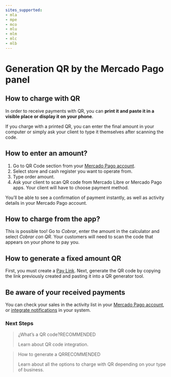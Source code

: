 ```yaml
---
sites_supported:
- mla
- mpe
- mco
- mlu
- mlm
- mlc
- mlb
---
```



# Generation QR by the Mercado Pago panel

## How to charge with QR

In order to receive payments with QR, you can **print it and paste it in a visible place or display it on your phone**.

If you charge with a printed QR, you can enter the final amount in your computer or simply ask your client to type it themselves after scanning the code.

## How to enter an amount?

1. Go to QR Code section from your [Mercado Pago account](https://www.mercadopago.com.ar/qr-code/amount).
2. Select store and cash register you want to operate from. 
3. Type order amount.
4. Ask your client to scan QR code from Mercado Libre or Mercado Pago apps. Your client will have to choose payment method.

You’ll be able to see a confirmation of payment instantly, as well as activity details in your Mercado Pago account.

## How to charge from the app?

This is possible too! Go to *Cobrar*, enter the amount in the calculator and select *Cobrar con QR*.  Your customers will need to scan the code that appears on your phone to pay you.

## How to generate a fixed amount QR

First, you must create a [Pay Link](https://www.mercadopago.com.ar/tools/create). Next, generate the QR code by copying the link previously created and pasting it into a QR generator tool. 

## Be aware of your received payments

You can check your sales in the activity list in your [Mercado Pago account](https://www.mercadopago.com.ar/activities), or [integrate notifications](https://www.mercadopago.com.ar/developers/en/guides/notifications/ipn) in your system.

### Next Steps

<div>
<a href="https://www.mercadopago.com.ar/developers/en/guides/qr-code/general-considerations/introduction/" style="text-decoration:none;color:inherit">       
<blockquote class="next-step-card next-step-card-left">
<p class="card-note-title">¿What’s a QR code?<span class="card-status-tag card-status-tag-recommended">RECOMMENDED</span></p>
<p>Learn about QR code integration.</p>
</blockquote>
</a>    
<a href="https://www.mercadopago.com.ar/developers/en/guides/qr-code/general-considerations/integrations/" style="text-decoration:none;color:inherit">
<blockquote class="next-step-card next-step-card-right">
<p class="card-note-title">How to generate a QR<span class="card-status-tag card-status-tag-recommended">RECOMMENDED</span></p>
<p>Learn about all the options to charge with QR depending on your type of business.</p>
</blockquote>
</a>
</div>
<br/>
<br/>
<br/>
<br/>
<br/>
<br/>
<br/>
